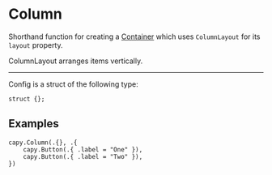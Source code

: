 # Column
Shorthand function for creating a [Container](container.md) which uses `ColumnLayout` for its `layout` property.

ColumnLayout arranges items vertically.

---

Config is a struct of the following type:
```zig
struct {};
```

## Examples
```zig
capy.Column(.{}, .{
	capy.Button(.{ .label = "One" }),
	capy.Button(.{ .label = "Two" }),
})
```
